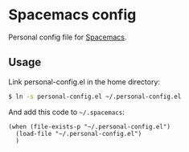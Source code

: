 # Spacemacs config

Personal config file for [Spacemacs](http://spacemacs.org/).

## Usage

Link personal-config.el in the home directory:

```bash
$ ln -s personal-config.el ~/.personal-config.el
```

And add this code to `~/.spacemacs`:
```elisp
(when (file-exists-p "~/.personal-config.el")
  (load-file "~/.personal-config.el")
  )
```

